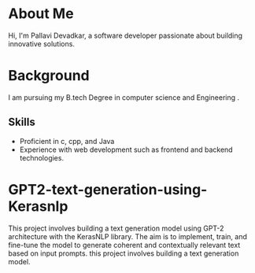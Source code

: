 # About Me

Hi, I'm Pallavi Devadkar, a software developer passionate about building innovative solutions.

# Background

I am pursuing my B.tech Degree in computer science and Engineering .

## Skills

- Proficient in c, cpp, and Java
- Experience with web development such as frontend and backend technologies.


# GPT2-text-generation-using-Kerasnlp
This project involves building a text generation model using GPT-2 architecture with the KerasNLP library. The aim is to implement, train, and fine-tune the model to generate coherent and contextually relevant text based on input prompts. this project involves building a text generation model.
